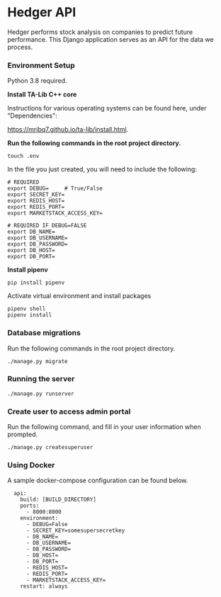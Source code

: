 # Hedger API

Hedger performs stock analysis on companies to predict future performance. This Django application serves as an API for the data we process.

### Environment Setup

Python 3.8 required.

**Install TA-Lib C++ core**

Instructions for various operating systems can be found here, under "Dependencies":

https://mrjbq7.github.io/ta-lib/install.html.

**Run the following commands in the root project directory.**

```
touch .env
```

In the file you just created, you will need to include the following:

```
# REQUIRED
export DEBUG=     # True/False
export SECRET_KEY=
export REDIS_HOST=
export REDIS_PORT=
export MARKETSTACK_ACCESS_KEY=

# REQUIRED IF DEBUG=FALSE
export DB_NAME=
export DB_USERNAME=
export DB_PASSWORD=
export DB_HOST=
export DB_PORT=
```

**Install pipenv**

```
pip install pipenv
```

Activate virtual environment and install packages

```
pipenv shell
pipenv install
```

### Database migrations

Run the following commands in the root project directory.

```
./manage.py migrate
```

### Running the server

```
./manage.py runserver
```

### Create user to access admin portal

Run the following command, and fill in your user information when prompted.

```
./manage.py createsuperuser
```

### Using Docker

A sample docker-compose configuration can be found below.

```
  api:
    build: [BUILD_DIRECTORY]
    ports:
      - 8000:8000
    environment:
      - DEBUG=False
      - SECRET_KEY=somesupersecretkey
      - DB_NAME=
      - DB_USERNAME=
      - DB_PASSWORD=
      - DB_HOST=
      - DB_PORT=
      - REDIS_HOST=
      - REDIS_PORT=
      - MARKETSTACK_ACCESS_KEY=
    restart: always
```
